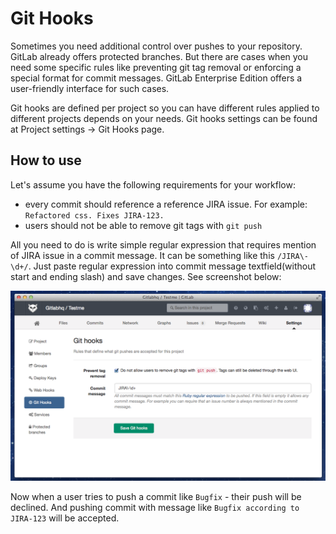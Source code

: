 # Git Hooks

Sometimes you need additional control over pushes to your repository. 
GitLab already offers protected branches. 
But there are cases when you need some specific rules like preventing git tag removal or enforcing a special format for commit messages. 
GitLab Enterprise Edition offers a user-friendly interface for such cases.

Git hooks are defined per project so you can have different rules applied to different projects depends on your needs. 
Git hooks settings can be found at Project settings -> Git Hooks page. 


## How to use

Let's assume you have the following requirements for your workflow:

* every commit should reference a reference JIRA issue. For example: `Refactored css. Fixes JIRA-123. `
* users should not be able to remove git tags with `git push`

All you need to do is write simple regular expression that requires mention of JIRA issue in a commit message. 
It can be something like this `/JIRA\-\d+/`. 
Just paste regular expression into commit message textfield(without start and ending slash) and save changes. 
See screenshot below: 

![screenshot](git_hooks.png)

Now when a user tries to push a commit like `Bugfix` - their push will be declined. 
And pushing commit with message like `Bugfix according to JIRA-123` will be accepted.
